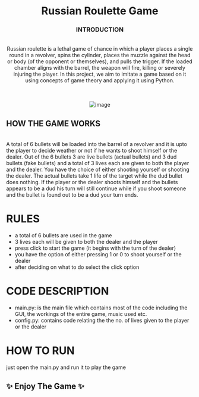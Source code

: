 <div align="center">
  <h1 align="center">Russian Roulette Game </h1>
  <h3>INTRODUCTION</h3>


<br/>
Russian roulette is a lethal game of chance in which a player places a single round in a revolver, spins the cylinder, places the muzzle against the head or body (of the opponent or themselves), and pulls the trigger. If the loaded chamber aligns with the barrel, the weapon will fire, killing or severely injuring the player. In this project, we aim to imitate a game based on it using concepts of game theory and applying it using Python.
<br/>

<br><br>
![image](https://github.com/code-shm/Russian-Roulette/assets/141076799/11c1fc8b-72f7-4370-b5f0-6af8d2253ac4)

</div>

## HOW THE GAME WORKS

<br/>
A total of 6 bullets will be loaded into the barrel of a revolver and it is upto the player to decide weather or not if he wants to shoot himself or the dealer. Out of the 6 bullets 3 are live bullets (actual bullets) and 3 dud bullets (fake bullets) and a total of 3 lives each are given to both the player and the dealer. You have the choice of either shooting yourself or shooting the dealer. The actual bullets take 1 life of the target while the dud bullet does nothing. If the player or the dealer shoots himself and the bullets appears to be a dud his turn will still continue while if you shoot someone and the bullet is found out to be a dud your turn ends.
<br/>

# RULES

- a total of 6 bullets are used in the game
- 3 lives each will be given to both the dealer and the player
- press click to start the game (it begins with the turn of the dealer)
- you have the option of either pressing 1 or 0 to shoot yourself or the dealer
- after deciding on what to do select the click option

# CODE DESCRIPTION

- main.py: is the main file which contains most of the code including the GUI, the workings of the entire game, music used etc.
- config.py: contains code relating the the no. of lives given to the player or the dealer

# HOW TO RUN
just open the main.py and run it to play the game

## ✨ Enjoy The Game ✨

